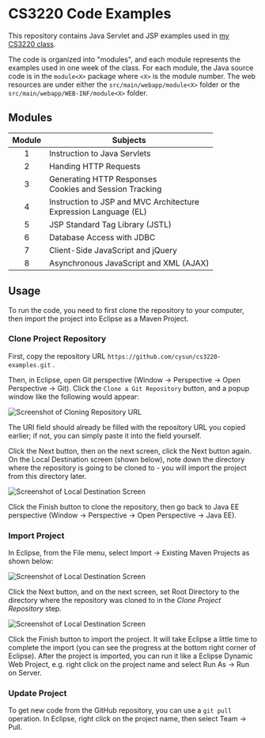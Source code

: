 # CS3220 Code Examples

This repository contains Java Servlet and JSP examples used in [my CS3220 class](https://cysun.org/).

The code is organized into "modules", and each module represents the examples used in one week of the class.
For each module, the Java source code is in the `module<X>` package where `<X>` is the module number.
The web resources are under either the `src/main/webapp/module<X>` folder or the
`src/main/webapp/WEB-INF/module<X>` folder.

## Modules

| Module | Subjects |
| :----: | -------- |
| 1 | Instruction to Java Servlets |
| 2 | Handing HTTP Requests |
| 3 | Generating HTTP Responses<br>Cookies and Session Tracking |
| 4 | Instruction to JSP and MVC Architecture<br>Expression Language (EL) |
| 5 | JSP Standard Tag Library (JSTL) |
| 6 | Database Access with JDBC |
| 7 | Client-Side JavaScript and jQuery |
| 8 | Asynchronous JavaScript and XML (AJAX) |

## Usage

To run the code, you need to first clone the repository to your computer, then
import the project into Eclipse as a Maven Project.

### Clone Project Repository

First, copy the repository URL `https://github.com/cysun/cs3220-examples.git` .

Then, in Eclipse, open Git perspective (Window -> Perspective -> Open Perspective -> Git).
Click the `Clone a Git Repository` button, and a popup window like the following
would appear:

![Screenshot of Cloning Repository URL](https://mynotes.cysun.org/files/view/1001285)

The URI field should already be filled with the repository URL you copied
earlier; if not, you can simply paste it into the field yourself.

Click the Next button, then on the next screen, click the Next button again. On
the Local Destination screen (shown below), note down the directory where the
repository is going to be cloned to - you will import the project from this
directory later.

![Screenshot of Local Destination Screen](https://mynotes.cysun.org/files/view/1001289)

Click the Finish button to clone the repository, then go back to Java EE
perspective (Window -> Perspective -> Open Perspective -> Java EE).

### Import Project

In Eclipse, from the File menu, select Import -> Existing Maven Projects as shown below:

![Screenshot of Local Destination Screen](https://mynotes.cysun.org/files/view/1001290)

Click the Next button, and on the next screen, set Root Directory to the directory
where the repository was cloned to in the *Clone Project Repository* step.

![Screenshot of Local Destination Screen](https://mynotes.cysun.org/files/view/1001287)

Click the Finish button to import the project. It will take Eclipse a little time
to complete the import (you can see the progress at the bottom right corner of
Eclipse). After the project is imported, you can run it like a Eclipse Dynamic
Web Project, e.g. right click on the project name and select Run As -> Run on Server.

### Update Project

To get new code from the GitHub repository, you can use a `git pull` operation.
In Eclipse, right click on the project name, then select Team -> Pull.
